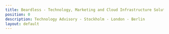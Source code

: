 ```yaml
---
title: Beardless - Technology, Marketing and Cloud Infrastructure Solutions
position: 0
description: Technology Advisory - Stockholm - London - Berlin
layout: default
---
```



